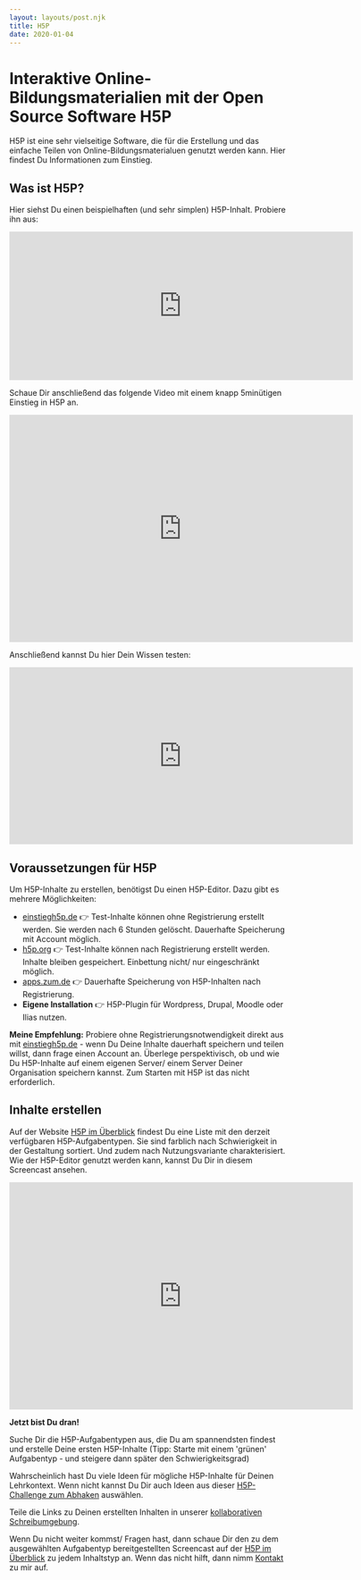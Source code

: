 ```yaml
---
layout: layouts/post.njk
title: H5P
date: 2020-01-04
---
```

# Interaktive Online-Bildungsmaterialien mit der Open Source Software H5P

H5P ist eine sehr vielseitige Software, die für die Erstellung und das einfache Teilen von Online-Bildungsmaterialuen genutzt werden kann. Hier findest Du Informationen zum Einstieg. 

## Was ist H5P?

Hier siehst Du einen beispielhaften (und sehr simplen) H5P-Inhalt. Probiere ihn aus:

<iframe src="https://einstiegh5p.de/h5p/embed/742" width="615" height="266" frameborder="0" allowfullscreen="allowfullscreen"></iframe><script src="https://einstiegh5p.de/sites/all/modules/h5p/library/js/h5p-resizer.js" charset="UTF-8"></script>

Schaue Dir anschließend das folgende Video mit einem knapp 5minütigen Einstieg in H5P an.

<iframe src="https://einstiegh5p.de/h5p/embed/1624" width="615" height="407" frameborder="0" allowfullscreen="allowfullscreen"></iframe><script src="https://einstiegh5p.de/sites/all/modules/h5p/library/js/h5p-resizer.js" charset="UTF-8"></script>

Anschließend kannst Du hier Dein Wissen testen:

<iframe src="https://einstiegh5p.de/h5p/embed/712" width="615" height="317" frameborder="0" allowfullscreen="allowfullscreen"></iframe><script src="https://einstiegh5p.de/sites/all/modules/h5p/library/js/h5p-resizer.js" charset="UTF-8"></script>

## Voraussetzungen für H5P

Um H5P-Inhalte zu erstellen, benötigst Du einen H5P-Editor. Dazu gibt es mehrere Möglichkeiten:

* [einstiegh5p.de](https://einstiegh5p.de) 👉 Test-Inhalte können ohne Registrierung erstellt werden. Sie werden nach 6 Stunden gelöscht. Dauerhafte Speicherung mit Account möglich.
* [h5p.org](https://h5p.org) 👉 Test-Inhalte können nach Registrierung erstellt werden. Inhalte bleiben gespeichert. Einbettung nicht/ nur eingeschränkt möglich.
* [apps.zum.de](https://apps.zum.de) 👉 Dauerhafte Speicherung von H5P-Inhalten nach Registrierung.
* **Eigene Installation** 👉 H5P-Plugin für Wordpress, Drupal, Moodle oder Ilias nutzen.

**Meine Empfehlung:** Probiere ohne Registrierungsnotwendigkeit direkt aus mit [einstiegh5p.de](https://einstiegh5p.de) - wenn Du Deine Inhalte dauerhaft speichern und teilen willst, dann frage einen Account an.
Überlege perspektivisch, ob und wie Du H5P-Inhalte auf einem eigenen Server/ einem Server Deiner Organisation speichern kannst. Zum Starten mit H5P ist das nicht erforderlich. 

## Inhalte erstellen

Auf der Website [H5P im Überblick](https://ebildungslabor.github.io/H5P/index.html) findest Du eine Liste mit den derzeit verfügbaren H5P-Aufgabentypen. Sie sind farblich nach Schwierigkeit in der Gestaltung sortiert.
Und zudem nach Nutzungsvariante charakterisiert. Wie der H5P-Editor genutzt werden kann, kannst Du Dir in diesem Screencast ansehen.

<iframe src="https://einstiegh5p.de/h5p/embed/1634" width="615" height="407" frameborder="0" allowfullscreen="allowfullscreen"></iframe><script src="https://einstiegh5p.de/sites/all/modules/h5p/library/js/h5p-resizer.js" charset="UTF-8"></script>


**Jetzt bist Du dran!**

Suche Dir die H5P-Aufgabentypen aus, die Du am spannendsten findest und erstelle Deine ersten H5P-Inhalte (Tipp: Starte mit einem 'grünen' Aufgabentyp - und steigere dann später den Schwierigkeitsgrad) 

Wahrscheinlich hast Du viele Ideen für mögliche H5P-Inhalte für Deinen Lehrkontext. Wenn nicht kannst Du Dir auch Ideen aus dieser [H5P-Challenge zum Abhaken](https://h5p-handson.glitch.me/) auswählen. 

Teile die Links zu Deinen erstellten Inhalten in unserer [kollaborativen Schreibumgebung](https://yopad.eu/p/webtools_kollaborativ_lama#).

Wenn Du nicht weiter kommst/ Fragen hast, dann schaue Dir den zu dem ausgewählten Aufgabentyp bereitgestellten Screencast auf der [H5P im Überblick](https://ebildungslabor.github.io/H5P/index.html) zu jedem Inhaltstyp an. 
Wenn das nicht hilft, dann nimm [Kontakt](mailto:support@ebildungslabor.de) zu mir auf.